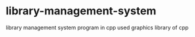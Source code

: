 # library-management-system
library management system program in cpp 
used graphics library of cpp 
